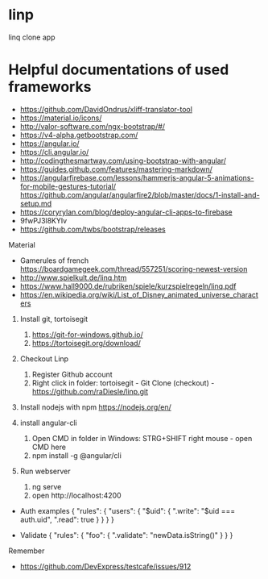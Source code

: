 # linp
linq clone app

# Helpful documentations of used frameworks

* https://github.com/DavidOndrus/xliff-translator-tool
* https://material.io/icons/
* http://valor-software.com/ngx-bootstrap/#/
* https://v4-alpha.getbootstrap.com/
* https://angular.io/
* https://cli.angular.io/
* http://codingthesmartway.com/using-bootstrap-with-angular/
* https://guides.github.com/features/mastering-markdown/
* https://angularfirebase.com/lessons/hammerjs-angular-5-animations-for-mobile-gestures-tutorial/ https://github.com/angular/angularfire2/blob/master/docs/1-install-and-setup.md
* https://coryrylan.com/blog/deploy-angular-cli-apps-to-firebase
* 9fwPJ3l8KYIv
* https://github.com/twbs/bootstrap/releases


Material
* Gamerules of french https://boardgamegeek.com/thread/557251/scoring-newest-version 
* http://www.spielkult.de/linq.htm
* https://www.hall9000.de/rubriken/spiele/kurzspielregeln/linq.pdf
* https://en.wikipedia.org/wiki/List_of_Disney_animated_universe_characters

1. Install git, tortoisegit
   1. https://git-for-windows.github.io/
   1. https://tortoisegit.org/download/

1. Checkout Linp
	1. Register Github account
	1. Right click in folder: tortoisegit - Git Clone (checkout) - https://github.com/raDiesle/linp.git
	
1. Install nodejs with npm
https://nodejs.org/en/

1. install angular-cli
	1. Open CMD in folder in Windows: STRG+SHIFT right mouse - open CMD here
	1. npm install -g @angular/cli

1. Run webserver
	1. ng serve
	1. open http://localhost:4200



* Auth examples
{
"rules": {
"users": {
"$uid": {
".write": "$uid === auth.uid",
".read": true
}
}
}
}

* Validate
{
"rules": {
"foo": {
".validate": "newData.isString()"
}
}
}

Remember
* https://github.com/DevExpress/testcafe/issues/912